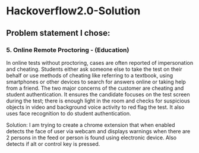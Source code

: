 # Hackoverflow2.0-Solution

## Problem statement I chose:
### 5. Online Remote Proctoring - (Education)
In online tests without proctoring, cases are often reported of impersonation and cheating. Students either ask someone else to take the test on their behalf or use methods of cheating like referring to a textbook, using smartphones or other devices to search for answers online or taking help from a friend. The two major concerns of the customer are cheating and student authentication. It ensures the candidate focuses on the test screen during the test; there is enough light in the room and checks for suspicious objects in video and background voice activity to red flag the test. It also uses face recognition to do student authentication.

Solution:
I am trying to create a chrome extension that when enabled detects the face of user via webcam and displays warnings when there are 2 persons in the feed or person is found using electronic device. Also detects if alt or control key is pressed.
